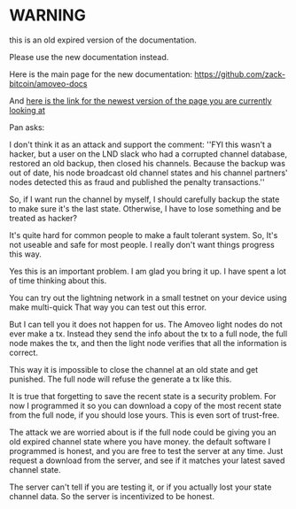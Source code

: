 WARNING
========

this is an old expired version of the documentation.

Please use the new documentation instead. 

Here is the main page for the new documentation: https://github.com/zack-bitcoin/amoveo-docs 

And [here is the link for the newest version of the page you are currently looking at](https://github.com/zack-bitcoin/amoveo-docs/blob/master//design/channels_usability.md)


Pan asks:

I don't think it as an attack and support the comment:
''FYI this wasn't a hacker, but a user on the LND slack who had a corrupted channel database, restored an old backup, then closed his channels. Because the backup was out of date, his node broadcast old channel states and his channel partners' nodes detected this as fraud and published the penalty transactions.''

So, if I want run the channel by myself, I should carefully backup the state to make sure it's the last state. Otherwise, I have to lose something and be treated as hacker?

It's quite hard for common people to make a fault tolerant system. So, It's not useable and safe for most people.
I really don't want things progress this way.





Yes this is an important problem. I am glad you bring it up. I have spent a lot of time thinking about this.

You can try out the lightning network in a small testnet on your device using make multi-quick
That way you can test out this error.

But I can tell you it does not happen for us.
The Amoveo light nodes do not ever make a tx. Instead they send the info about the tx to a full node, the full node makes the tx, and then the light node verifies that all the information is correct.

This way it is impossible to close the channel at an old state and get punished. The full node will refuse the generate a tx like this.

It is true that forgetting to save the recent state is a security problem. For now I programmed it so you can download a copy of the most recent state from the full node, if you should lose yours.
This is even sort of trust-free.

The attack we are worried about is if the full node could be giving you an old expired channel state where you have money.
the default software I programmed is honest, and you are free to test the server at any time.
Just request a download from the server, and see if it matches your latest saved channel state.

The server can't tell if you are testing it, or if you actually lost your state channel data. So the server is incentivized to be honest.
